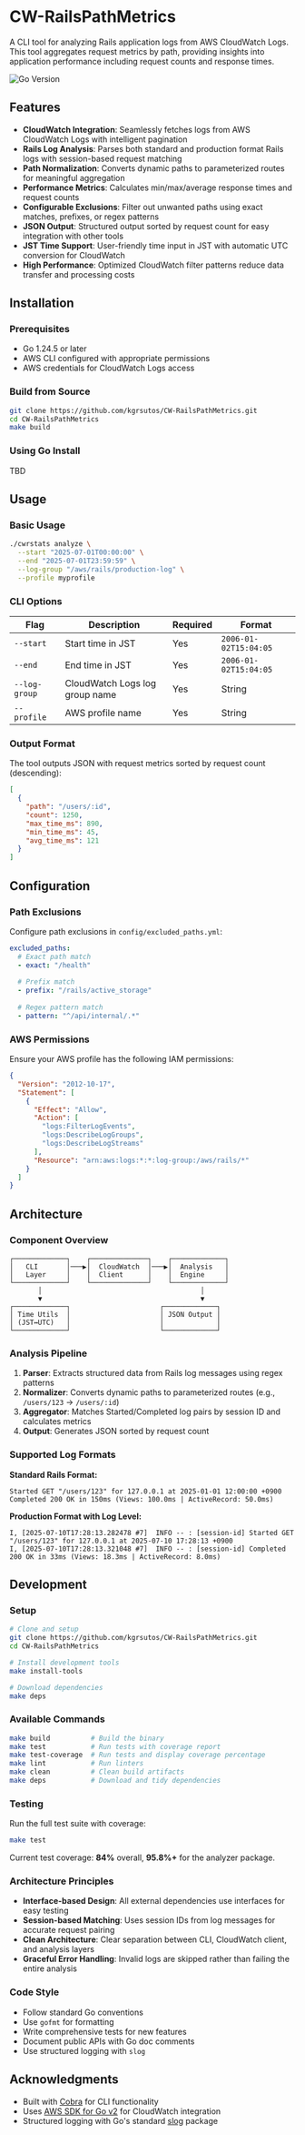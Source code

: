 # CW-RailsPathMetrics

A CLI tool for analyzing Rails application logs from AWS CloudWatch Logs. This tool aggregates request metrics by path, providing insights into application performance including request counts and response times.

![Go Version](https://img.shields.io/badge/Go-1.24.5+-blue.svg)

## Features

- **CloudWatch Integration**: Seamlessly fetches logs from AWS CloudWatch Logs with intelligent pagination
- **Rails Log Analysis**: Parses both standard and production format Rails logs with session-based request matching
- **Path Normalization**: Converts dynamic paths to parameterized routes for meaningful aggregation
- **Performance Metrics**: Calculates min/max/average response times and request counts
- **Configurable Exclusions**: Filter out unwanted paths using exact matches, prefixes, or regex patterns
- **JSON Output**: Structured output sorted by request count for easy integration with other tools
- **JST Time Support**: User-friendly time input in JST with automatic UTC conversion for CloudWatch
- **High Performance**: Optimized CloudWatch filter patterns reduce data transfer and processing costs

## Installation

### Prerequisites

- Go 1.24.5 or later
- AWS CLI configured with appropriate permissions
- AWS credentials for CloudWatch Logs access

### Build from Source

```bash
git clone https://github.com/kgrsutos/CW-RailsPathMetrics.git
cd CW-RailsPathMetrics
make build
```

### Using Go Install

TBD

## Usage

### Basic Usage

```bash
./cwrstats analyze \
  --start "2025-07-01T00:00:00" \
  --end "2025-07-01T23:59:59" \
  --log-group "/aws/rails/production-log" \
  --profile myprofile
```

### CLI Options

| Flag | Description | Required | Format |
|------|-------------|----------|---------|
| `--start` | Start time in JST | Yes | `2006-01-02T15:04:05` |
| `--end` | End time in JST | Yes | `2006-01-02T15:04:05` |
| `--log-group` | CloudWatch Logs log group name | Yes | String |
| `--profile` | AWS profile name | Yes | String |

### Output Format

The tool outputs JSON with request metrics sorted by request count (descending):

```json
[
  {
    "path": "/users/:id",
    "count": 1250,
    "max_time_ms": 890,
    "min_time_ms": 45,
    "avg_time_ms": 121
  }
]
```

## Configuration

### Path Exclusions

Configure path exclusions in `config/excluded_paths.yml`:

```yaml
excluded_paths:
  # Exact path match
  - exact: "/health"
  
  # Prefix match
  - prefix: "/rails/active_storage"
  
  # Regex pattern match
  - pattern: "^/api/internal/.*"
```

### AWS Permissions

Ensure your AWS profile has the following IAM permissions:

```json
{
  "Version": "2012-10-17",
  "Statement": [
    {
      "Effect": "Allow",
      "Action": [
        "logs:FilterLogEvents",
        "logs:DescribeLogGroups",
        "logs:DescribeLogStreams"
      ],
      "Resource": "arn:aws:logs:*:*:log-group:/aws/rails/*"
    }
  ]
}
```

## Architecture

### Component Overview

```
┌─────────────┐    ┌──────────────┐    ┌─────────────┐
│   CLI       │───▶│  CloudWatch  │───▶│  Analysis   │
│   Layer     │    │  Client      │    │  Engine     │
└─────────────┘    └──────────────┘    └─────────────┘
       │                                       │
       ▼                                       ▼
┌─────────────┐                      ┌─────────────┐
│ Time Utils  │                      │ JSON Output │
│ (JST↔UTC)   │                      │             │
└─────────────┘                      └─────────────┘
```

### Analysis Pipeline

1. **Parser**: Extracts structured data from Rails log messages using regex patterns
2. **Normalizer**: Converts dynamic paths to parameterized routes (e.g., `/users/123` → `/users/:id`)
3. **Aggregator**: Matches Started/Completed log pairs by session ID and calculates metrics
4. **Output**: Generates JSON sorted by request count

### Supported Log Formats

**Standard Rails Format:**
```
Started GET "/users/123" for 127.0.0.1 at 2025-01-01 12:00:00 +0900
Completed 200 OK in 150ms (Views: 100.0ms | ActiveRecord: 50.0ms)
```

**Production Format with Log Level:**
```
I, [2025-07-10T17:28:13.282478 #7]  INFO -- : [session-id] Started GET "/users/123" for 127.0.0.1 at 2025-07-10 17:28:13 +0900
I, [2025-07-10T17:28:13.321048 #7]  INFO -- : [session-id] Completed 200 OK in 33ms (Views: 18.3ms | ActiveRecord: 8.0ms)
```

## Development

### Setup

```bash
# Clone and setup
git clone https://github.com/kgrsutos/CW-RailsPathMetrics.git
cd CW-RailsPathMetrics

# Install development tools
make install-tools

# Download dependencies
make deps
```

### Available Commands

```bash
make build          # Build the binary
make test           # Run tests with coverage report
make test-coverage  # Run tests and display coverage percentage
make lint           # Run linters
make clean          # Clean build artifacts
make deps           # Download and tidy dependencies
```

### Testing

Run the full test suite with coverage:

```bash
make test
```

Current test coverage: **84%** overall, **95.8%+** for the analyzer package.

### Architecture Principles

- **Interface-based Design**: All external dependencies use interfaces for easy testing
- **Session-based Matching**: Uses session IDs from log messages for accurate request pairing
- **Clean Architecture**: Clear separation between CLI, CloudWatch client, and analysis layers
- **Graceful Error Handling**: Invalid logs are skipped rather than failing the entire analysis

### Code Style

- Follow standard Go conventions
- Use `gofmt` for formatting
- Write comprehensive tests for new features
- Document public APIs with Go doc comments
- Use structured logging with `slog`

## Acknowledgments

- Built with [Cobra](https://github.com/spf13/cobra) for CLI functionality
- Uses [AWS SDK for Go v2](https://github.com/aws/aws-sdk-go-v2) for CloudWatch integration
- Structured logging with Go's standard [slog](https://pkg.go.dev/log/slog) package
